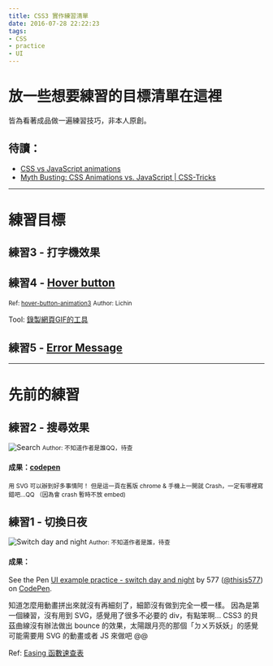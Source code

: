 ```yaml
---
title: CSS3 實作練習清單
date: 2016-07-28 22:22:23
tags:
- CSS
- practice
- UI
---
```


# 放一些想要練習的目標清單在這裡

<div class="tip">
	皆為看著成品做一遍練習技巧，非本人原創。
</div>

## 待讀：
- [CSS vs JavaScript animations](https://developers.google.com/web/fundamentals/design-and-ui/animations/css-vs-javascript?hl=en)
- [Myth Busting: CSS Animations vs. JavaScript | CSS-Tricks](https://css-tricks.com/myth-busting-css-animations-vs-javascript/)

<!-- more -->

----

# 練習目標

## 練習3 - 打字機效果

## 練習4 - [Hover button](https://lichin.me/hoverbtn2/)
<small>Ref: [hover-button-animation3](https://lichin.me/css/2016/07/28/hover-button-animation3)</small>
<small>Author: Lichin</small>


Tool: [錄製網頁GIF的工具](http://www.cockos.com/licecap/)


## 練習5 - [Error Message](https://dribbble.com/shots/2818079-Error-Message)

----

# 先前的練習

## 練習2 - 搜尋效果
![Search](https://d262ilb51hltx0.cloudfront.net/max/800/1*1PijTRGwpdBDO4yQPJCBjA.gif)
<small class="img-description">Author: 不知道作者是誰QQ，待查</small>

#### 成果：[codepen](http://codepen.io/thisis577/pen/jAGmyR/)

<small class="murmur">
	用 SVG 可以辦到好多事情阿！
	但是這一頁在舊版 chrome & 手機上一開就 Crash，一定有哪裡寫錯吧...QQ
	（因為會 crash 暫時不放 embed)
</small>


## 練習1 - 切換日夜
![Switch day and night](https://d262ilb51hltx0.cloudfront.net/max/800/1*Na6uh-8wut97eVoIABslMA.gif)
<small class="img-description">Author: 不知道作者是誰，待查</small>

#### 成果：
<p data-height="397" data-theme-id="light" data-slug-hash="wWAgmr" data-default-tab="result" data-user="thisis577" data-embed-version="2" class="codepen">See the Pen <a href="http://codepen.io/thisis577/pen/wWAgmr/">UI example practice - switch day and night</a> by 577 (<a href="http://codepen.io/thisis577">@thisis577</a>) on <a href="http://codepen.io">CodePen</a>.</p>
<script async src="//assets.codepen.io/assets/embed/ei.js"></script>

知道怎麼用動畫拼出來就沒有再細刻了，細節沒有做到完全一模一樣。
因為是第一個練習，沒有用到 SVG，感覺用了很多不必要的 div，有點笨啊...
CSS3 的貝茲曲線沒有辦法做出 bounce 的效果，太陽跟月亮的那個「ㄉㄨㄞ妖妖」的感覺可能需要用 SVG 的動畫或者 JS 來做吧 @@

Ref: [Easing 函數速查表](http://easings.net/zh-tw)
